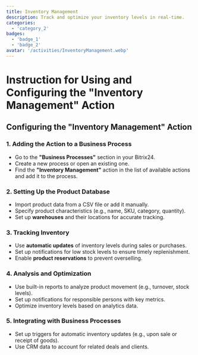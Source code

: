 ```yaml
---
title: Inventory Management
description: Track and optimize your inventory levels in real-time.
categories: 
  - 'category_2'
badges: 
  - 'badge_1'
  - 'badge_2'
avatar: '/activities/InventoryManagement.webp'
---
```

# Instruction for Using and Configuring the "Inventory Management" Action

## **Configuring the "Inventory Management" Action**

### 1. Adding the Action to a Business Process
- Go to the **"Business Processes"** section in your Bitrix24.
- Create a new process or open an existing one.
- Find the **"Inventory Management"** action in the list of available actions and add it to the process.

### 2. Setting Up the Product Database
- Import product data from a CSV file or add it manually.
- Specify product characteristics (e.g., name, SKU, category, quantity).
- Set up **warehouses** and their locations for accurate tracking.

### 3. Tracking Inventory
- Use **automatic updates** of inventory levels during sales or purchases.
- Set up notifications for low stock levels to ensure timely replenishment.
- Enable **product reservations** to prevent overselling.

### 4. Analysis and Optimization
- Use built-in reports to analyze product movement (e.g., turnover, stock levels).
- Set up notifications for responsible persons with key metrics.
- Optimize inventory levels based on analytics data.

### 5. Integrating with Business Processes
- Set up triggers for automatic inventory updates (e.g., upon sale or receipt of goods).
- Use CRM data to account for related deals and clients.  
